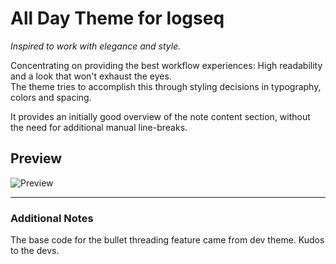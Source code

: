 # All Day Theme for logseq

_Inspired to work with elegance and style._

Concentrating on providing the best workflow experiences: High readability and a look that won't exhaust the eyes. <br /> 
The theme tries to accomplish this through styling decisions in typography, colors and spacing.

It provides an initially good overview of the note content section, without  the need for additional manual line-breaks.

## Preview

![Preview](https://raw.githubusercontent.com/tobealive/logseq-allday-theme/main/preview.jpg)

---

### Additional Notes
The base code for the bullet threading feature came from dev theme. Kudos to the devs.
